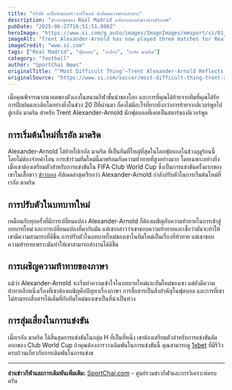 ```yaml
---
title: "ทริปท์ อเล็กซานเดอร์-อาร์โนลด์ สะท้อนความยากลำบาก"
description: "ข่าวล่าสุดของ Real Madrid แปลจากแหล่งข่าวต่างประเทศ"
pubDate: "2025-06-27T16:51:51.800Z"
heroImage: "https://www.si.com/g_auto/images/ImagnImages/mmsport/si/01jyrwb0g5et0sj32rmp.jpg"
imageAlt: "Trent Alexander-Arnold has now played three matches for Real Madrid."
imageCredit: "www.si.com"
tags: ["Real Madrid", "ฟุตบอล", "ลาลีกา", "เรอัล มาดริด"]
category: "football"
author: "SportChai News"
originalTitle: "‘Most Difficult Thing’—Trent Alexander-Arnold Reflects on Real Madrid Start, Club World Cup Chances"
originalSource: "https://www.si.com/soccer/most-difficult-thing-trent-alexander-arnold-reflects-real-madrid-start-club-world-cup-chances"
---
```


เมื่อคุณพิจารณาอนาคตของตัวเองในสนามกีฬาชั้นนำของโลก และการที่คุณได้ย้ายจากทีมที่คุณได้รับการฝึกฝนและเติบโตอย่างยิ่งในช่วง 20 ปีที่ผ่านมา ก็คงไม่มีอะไรที่ยากยิ่งกว่าการย้ายจากลิเวอร์พูลไปสู่เรอัล มาดริด สำหรับ Trent Alexander-Arnold นักฟุตบอลที่เคยเป็นสตาร์ของลิเวอร์พูล
## การเริ่มต้นใหม่ที่เรอัล มาดริด
Alexander-Arnold ได้ย้ายไปเรอัล มาดริด ที่เป็นทีมที่ใหญ่ที่สุดในโลกฟุตบอลในช่วงฤดูร้อนนี้ โดยไม่ต้องจ่ายค่าโอน การเข้าร่วมทีมใหม่นี้มาพร้อมกับความท้าทายที่สูงอย่างมาก โดยเฉพาะอย่างยิ่งเมื่อเขาต้องเตรียมตัวสำหรับการแข่งขันใน FIFA Club World Cup ซึ่งเป็นการแข่งขันครั้งแรกของเขาในเสื้อขาว [ข่าวบอล](https://sportchai.com/%e0%b8%82%e0%b9%88%e0%b8%b2%e0%b8%a7%e0%b8%9f%e0%b8%b8%e0%b8%95%e0%b8%9a%e0%b8%ad%e0%b8%a5/) อัปเดตล่าสุดเรียกว่า Alexander-Arnold กำลังปรับตัวในการเริ่มต้นใหม่ที่เรอัล มาดริด 
## การปรับตัวในบทบาทใหม่
เหมือนกับทุกครั้งที่มีการเปลี่ยนแปลง Alexander-Arnold ก็ต้องเผชิญกับความท้าทายในการเข้าสู่บทบาทใหม่ และการเปลี่ยนแปลงที่มากับมัน แต่เขากล่าวว่าเขาชอบความท้าทายและเชื่อว่ามันจะทำให้เขามีความสามารถที่ดีขึ้น การปรับตัวในบทบาทใหม่ของเขาในทีมใหม่เป็นเรื่องที่ท้าทาย แต่เขาชอบความท้าทายเพราะมันทำให้เขาสามารถทำงานได้ดีขึ้น 
## การเผชิญความท้าทายของภาษา
แม้ว่า Alexander-Arnold จะเริ่มทำความเข้าใจในบทบาทใหม่และทีมใหม่ของเขา แต่ยังมีความท้าทายอีกหนึ่งเรื่องที่เขาต้องเผชิญคือปัญหาเรื่องภาษา การสื่อสารเป็นสิ่งสำคัญในฟุตบอล และการที่เขาไม่สามารถสื่อสารได้เต็มที่กับทีมใหม่ของเขาเป็นที่น่าเป็นห่วง
## การสุ่มเสี่ยงในการแข่งขัน
เมื่อเรอัล มาดริด ได้สิ้นสุดการแข่งขันในกลุ่ม H ที่เป็นที่หนึ่ง เขาต้องเตรียมตัวสำหรับการแข่งขันคัดออกของ Club World Cup ถ้าคุณต้องการวางเดิมพันในการแข่งขันนี้ คุณสามารถดู [1xbet](https://sportchai.com/%E0%B8%A3%E0%B8%B5%E0%B8%A7%E0%B8%B4%E0%B8%A7%E0%B8%84%E0%B8%B2%E0%B8%AA%E0%B8%B4%E0%B9%82%E0%B8%99/1xbet-%E0%B8%A3%E0%B8%A7%E0%B8%A7/) ที่มีรีวิวครบถ้วนเกี่ยวกับการเดิมพันในการแข่งข

---

**อ่านข่าวกีฬาและการเดิมพันเพิ่มเติม:** [SportChai.com](https://sportchai.com) - ศูนย์รวมข่าวกีฬาและการวิเคราะห์ครบครัน